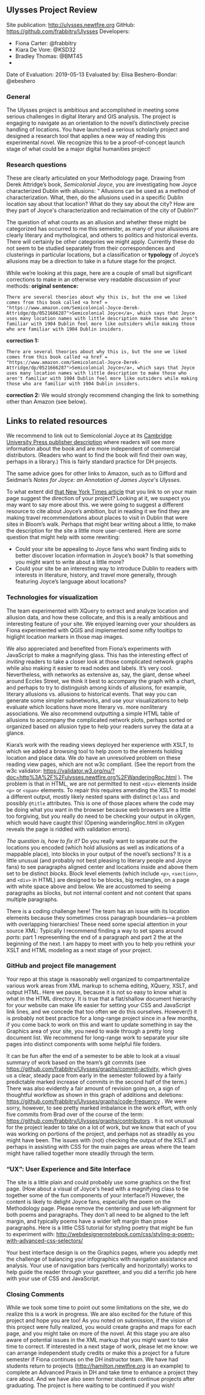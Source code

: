 ## Ulysses Project Review

Site publication: <http://ulysses.newtfire.org>
GitHub: <https://github.com/frabbitry/Ulysses>
Developers: 
* Fiona Carter: @frabbitry 
* Kiara De Vore: @KSD32
* Bradley Thomas: @BMT45
* 
Date of Evaluation: 2019-05-13
Evaluated by: Elisa Beshero-Bondar: @ebeshero


### General  
The Ulysses project is ambitious and accomplished in meeting some serious challenges in digital literary and GIS analysis. The project is engaging to navigate as an orientation to the novel’s distinctively precise handling of locations. You have launched a serious scholarly project and designed a research tool that applies a new way of reading this experimental novel. We recognize this to be a proof-of-concept launch stage of what could be a major digital humanities project! 

### Research questions
These are clearly articulated on your Methodology page. Drawing from Derek Attridge’s book, *Semicolonial Joyce*, you are investigating how Joyce characterized Dublin with allusions:
“ Allusions can be used as a method of characterization. What, then, do the allusions used in a specific Dublin location say about that location? What do they say about the city? How are they part of Joyce's characterization and reclaimation of the city of Dublin?”

The question of what counts as an allusion and whether these might be categorized has occurred to me this semester, as many of your allusions are clearly literary and mythological, and others to politics and historical events. There will certainly be other categories we might apply. Currently these do not seem to be studied separately from their correspondences and clusterings in particular locations, but a classification or **typology** of Joyce’s allusions may be a direction to take in a future stage for the project.


While we’re looking at this page, here are a couple of small but significant corrections to make in an otherwise very readable discussion of your methods:
**original sentence:**
```
There are several theories about why this is, but the one we liked comes from this book called <a href = "https://www.amazon.com/Semicolonial-Joyce-Derek-Attridge/dp/0521666287">Semicolonial Joyce</a>, which says that Joyce uses many location names with little description make those who aren't familiar with 1904 Dublin feel more like outsiders while making those who are familiar with 1904 Dublin insiders.
```
**correction 1:**
```
There are several theories about why this is, but the one we liked comes from this book called <a href = "https://www.amazon.com/Semicolonial-Joyce-Derek-Attridge/dp/0521666287">Semicolonial Joyce</a>, which says that Joyce uses many location names with little description to make those who aren't familiar with 1904 Dublin feel more like outsiders while making those who are familiar with 1904 Dublin insiders.
```
**correction 2:** We would strongly recommend changing the link to something other than Amazon (see below).


## Links to related resources

We recommend to link out to Semicolonial Joyce at its [Cambridge University Press publisher description](https://www.cambridge.org/ge/academic/subjects/literature/english-literature-1900-1945/semicolonial-joyce?format=PB&isbn=9780521666282) where readers will see more information about the book and are more independent of commercial distributors. (Readers who want to find the book will find their own way, perhaps in a library.) This is fairly standard practice for DH projects.

The same advice goes for other links to Amazon, such as to Gifford and Seidman’s *Notes for Joyce: an Annotation of James Joyce's Ulysses*.  

To what extent did [that New York Times article](https://archive.nytimes.com/www.nytimes.com/fodors/top/features/travel/destinations/europe/ireland/dublin/fdrs_feat_60_5.html) that you link to on your main page suggest the direction of your project? Looking at it, we suspect you may want to say more about this. we were going to suggest a different resource to cite about Joyce’s ambition, but in reading it we find they are making travel recommendations about places to visit in Dublin that were sites in Bloom’s walk. Perhaps that might bear writing about a little, to make the description for the site a little more user-centered. Here are some question that might help with some rewriting:
* Could your site be appealing to Joyce fans who want finding aids to better discover location information in Joyce’s book? Is that something you might want to write about a little more? 
* Could your site be an interesting way to introduce Dublin to readers with interests in literature, history, and travel more generally, through featuring Joyce’s language about locations?

### Technologies for visualization 
The team experimented with XQuery to extract and analyze location and allusion data,  and how these collocate, and this is a really ambitious and interesting feature of your site. We enjoyed learning over your shoulders as Fiona experimented with QGIS and implemented some nifty tooltips to higlight location markers in those map images. 

We also appreciated and benefited from Fiona’s experiments with JavaScript to make a magnifying glass. This has the interesting effect of *inviting* readers to take a closer look at those complicated network graphs while also making it easier to read nodes and labels. It’s very cool. Nevertheless, with networks as extensive as, say, the giant, dense wheel around Eccles Street, we think it best to accompany the graph with a chart, and perhaps to try to distinguish among kinds of allusions, for example, literary allusions vs. allusions to historical events. That way you can generate some simpler subnetworks, and use your visualizations to help evaluate which locations have more literary vs. more nonliterary associations. We also recommend outputting a simple HTML table of allusions to accompany the complicated network plots, perhaps sorted or organized based on allusion type to help your readers survey the data at a glance.

Kiara’s work with the reading views deployed her experience with XSLT, to which we added a browsing tool to help zoom to the elements holding location and place data. We *do* have an unresolved problem on these reading view pages, which are not w3c compliant. (See the report from the w3c validator: https://validator.w3.org/nu/?doc=http%3A%2F%2Fulysses.newtfire.org%2FWanderingRoc.html ). The problem is that in HTML, we are not permitted to nest `<div>` elements inside `<p>` or `<span>` elements. To repair this requires amending the XSLT to model a different output, mostly likely nested spans with distinct `@class` and possibly `@title` attributes. This is one of those places where the code may be doing what you want in the browser because web browsers are a little too forgiving, but you really do need to be checking your output in oXygen, which would have caught this! (Opening wanderingRoc.html in oXygen reveals the page is riddled with validation errors). 

*The question is, how to fix it?* Do you really want to separate out the locations you encoded (which hold allusions as well as indications of a mappable place), into blocks in your output of the novel’s sections? It is a little unusual (and probably not best pleasing to literary people and Joyce fans) to see paragraphs aligned center and locations inside and above them set to be distinct *blocks*. Block level elements (which include `<p>`, `<section>`, and `<div>` in HTML) are designed to be blocks, big rectangles, on a page with white space above and below. We are accustomed to seeing paragraphs as blocks, but not internal content and not content that spans multiple paragraphs. 

There is a coding challenge here! The team has an issue with its location elements because they sometimes cross paragraph boundaries—a problem with overlapping hierarchies! These need some special attention in your source XML: Typically I recommend finding a way to set spans around *parts*: part 1 representing the end of a paragraph and part 2 the at the beginning of the next. I am happy to meet with you to help you rethink your XSLT and HTML modeling  as a next stage of your project.


### GitHub and project file management
Your repo at this stage is reasonably well organized to compartmentalize various work areas from XML markup to schema editing, XQuery, XSLT, and output HTML. Here we pause, because it is not so easy to know what is what in the HTML directory. It is true that a flat/shallow document hierarchy for your website can make life easier for setting your CSS and JavaScript link lines, and we concede that too often we do this ourselves. However(!) it is probably not best practice for a long-range project since in a few months, if you come back to work on this and want to update something in say the Graphics area of your site, you need to wade through a pretty long document list. We recommend for long-range work to separate your site pages into distinct components with some helpful file folders.

It can be fun after the end of a semester to be able to look at a visual summary of work based on the team’s git commits (see https://github.com/frabbitry/Ulysses/graphs/commit-activity, which gives us a clear, steady pace from early in the semester followed by a fairly predictable marked increase of commits in the second half of the term.) There was also evidently a fair amount of revision going on, a sign of thoughtful workflow as shown in this graph of additions and deletions:  https://github.com/frabbitry/Ulysses/graphs/code-frequency . We were sorry, however, to see pretty marked imbalance in the work effort, with only five commits from Brad over of the course of the term: https://github.com/frabbitry/Ulysses/graphs/contributors . It is not unusual for the project leader to take on a lot of work, but we know that each of you was working on portions of the project, and perhaps not as steadily as you might have been. The issues with (not) checking the output of the XSLT and perhaps in assisting with CSS for the main pages are areas where the team might have rallied together more steadily through the term. 


###  “UX”: User Experience and Site Interface
The site is a little plain and could probably use some graphics on the first page. (How about a visual of Joyce's head with a magnifying class to tie together some of the fun components of your interface?) However, the content is likely to delight Joyce fans, especially the poem on the Methodology page. Please remove the centering and use left-alignment for both poems and paragraphs. They don't all need to be aligned to the left margin, and typically poems have a wider left margin than prose paragraphs. Here is a little CSS tutorial for styling poetry that might be fun to experiment with:  <http://webdesignernotebook.com/css/styling-a-poem-with-advanced-css-selectors/>

Your best interface design is on the Graphics pages, where you adeptly met the challenge of balancing your infographics with navigation assistance and analysis. Your use of navigation bars (vertically and horizontally) works to help guide the reader through your gazetteer, and you did a terrific job here with your use of CSS and JavaScript.   


### Closing Comments
While we took some time to point out some limitations on the site, we *do* realize this is a work in progress. We are also excited for the future of this project and hope you are too! As you noted on submission, if the vision of this project were fully realized, you would create graphs and maps for each page, and you might take on more of the novel. At this stage you are also aware of potential issues in the XML markup that you might want to take time to correct. If interested in a next stage of work, please let me know: we can arrange independent study credits or make this a project for a future semester if Fiona continues on the DH instructor team. We have had students return to projects (http://hamilton.newtfire.org is an example) to complete an Advanced Praxis in DH and take time to enhance a project they care about. And we have also seen former students continue projects after graduating. The project is here waiting to be continued if you wish! 
